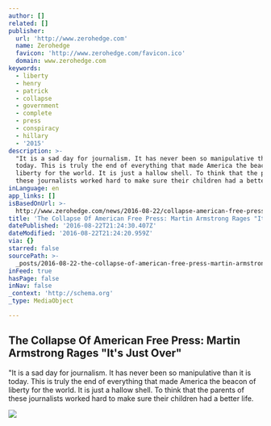 ```yaml
---
author: []
related: []
publisher:
  url: 'http://www.zerohedge.com'
  name: Zerohedge
  favicon: 'http://www.zerohedge.com/favicon.ico'
  domain: www.zerohedge.com
keywords:
  - liberty
  - henry
  - patrick
  - collapse
  - government
  - complete
  - press
  - conspiracy
  - hillary
  - '2015'
description: >-
  "It is a sad day for journalism. It has never been so manipulative than it is
  today. This is truly the end of everything that made America the beacon of
  liberty for the world. It is just a hallow shell. To think that the parents of
  these journalists worked hard to make sure their children had a better life.
inLanguage: en
app_links: []
isBasedOnUrl: >-
  http://www.zerohedge.com/news/2016-08-22/collapse-american-free-press-martin-armstrong-rages-its-just-over
title: 'The Collapse Of American Free Press: Martin Armstrong Rages "It''s Just Over"'
datePublished: '2016-08-22T21:24:30.407Z'
dateModified: '2016-08-22T21:24:20.959Z'
via: {}
starred: false
sourcePath: >-
  _posts/2016-08-22-the-collapse-of-american-free-press-martin-armstrong-rages.md
inFeed: true
hasPage: false
inNav: false
_context: 'http://schema.org'
_type: MediaObject

---
```

<article style=""><h1>The Collapse Of American Free Press: Martin Armstrong Rages "It's Just Over"</h1><p>"It is a sad day for journalism. It has never been so manipulative than it is today. This is truly the end of everything that made America the beacon of liberty for the world. It is just a hallow shell. To think that the parents of these journalists worked hard to make sure their children had a better life.</p><img src="https://armstrongmedia.s3.amazonaws.com/wp-content/uploads/2016/08/Patrick-Henry-Quotes.jpg" /></article>